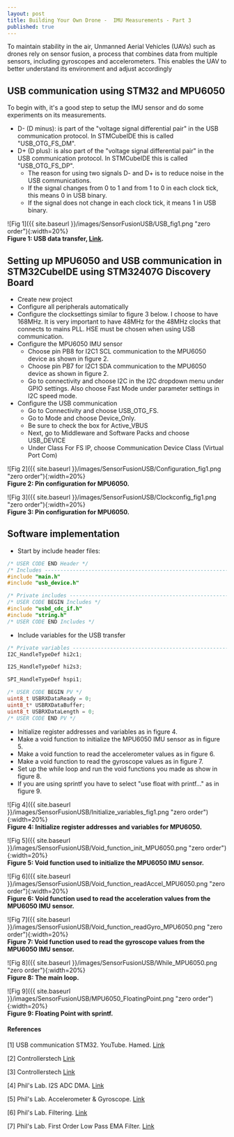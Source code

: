 ```yaml
---
layout: post
title: Building Your Own Drone -  IMU Measurements - Part 3
published: true
---
```


To maintain stability in the air, Unmanned Aerial Vehicles (UAVs) such as drones rely on sensor fusion, a process that combines data from multiple sensors,
including gyroscopes and accelerometers. This enables the UAV to better understand its environment and adjust accordingly  

## USB communication using STM32 and MPU6050

To begin with, it's a good step to setup the IMU sensor and do some experiments on its measurements.

* D- (D minus): is part of the "voltage signal differential pair" in the USB communication protocol. In STMCubeIDE this is called "USB_OTG_FS_DM".
* D+ (D plus): is also part of the "voltage signal differential pair" in the USB communication protocol. In STMCubeIDE this is called "USB_OTG_FS_DP".
  * The reason for using two signals D- and D+ is to reduce noise in the USB communications.
  * If the signal changes from 0 to 1 and from 1 to 0 in each clock tick, this means 0 in USB binary.
  * If the signal does not change in each clock tick, it means 1 in USB binary.     

![Fig 1]({{ site.baseurl }}/images/SensorFusionUSB/USB_fig1.png "zero order"){:width=20%}  
**Figure 1: USB data transfer, [Link](https://electronics.stackexchange.com/questions/407131/why-does-usb-only-use-2-lines-for-rx-tx-instead-of-multiple-data-lines).**

## Setting up MPU6050 and USB communication in STM32CubeIDE using STM32407G Discovery Board

* Create new project
* Configure all peripherals automatically
* Configure the clocksettings similar to figure 3 below. I choose to have 168MHz. It is very important to have 48MHz for the 48MHz clocks that connects to mains PLL.
  HSE must be chosen when using USB communication.
* Configure the MPU6050 IMU sensor
  * Choose pin PB8 for I2C1 SCL communication to the MPU6050 device as shown in figure 2.
  * Choose pin PB7 for I2C1 SDA communication to the MPU6050 device as shown in figure 2.
  * Go to connectivity and choose I2C in the I2C dropdown menu under GPIO settings. Also choose Fast Mode under parameter settings in I2C speed mode.
* Configure the USB communication
  * Go to Connectivity and choose USB_OTG_FS.
  * Go to Mode and choose Device_Only.
  * Be sure to check the box for Active_VBUS
  * Next, go to Middleware and Software Packs and choose USB_DEVICE
  * Under Class For FS IP, choose Communication Device Class (Virtual Port Com)

![Fig 2]({{ site.baseurl }}/images/SensorFusionUSB/Configuration_fig1.png "zero order"){:width=20%}  
**Figure 2: Pin configuration for MPU6050.**

![Fig 3]({{ site.baseurl }}/images/SensorFusionUSB/Clockconfig_fig1.png "zero order"){:width=20%}  
**Figure 3: Pin configuration for MPU6050.**

## Software implementation

* Start by include header files:

 ```C++
/* USER CODE END Header */
/* Includes ------------------------------------------------------------------*/
#include "main.h"
#include "usb_device.h"

/* Private includes ----------------------------------------------------------*/
/* USER CODE BEGIN Includes */
#include "usbd_cdc_if.h"
#include "string.h"
/* USER CODE END Includes */
```

* Include variables for the USB transfer

 ```C++
/* Private variables ---------------------------------------------------------*/
I2C_HandleTypeDef hi2c1;

I2S_HandleTypeDef hi2s3;

SPI_HandleTypeDef hspi1;

/* USER CODE BEGIN PV */
uint8_t USBRXDataReady = 0;
uint8_t* USBRXDataBuffer;
uint8_t USBRXDataLength = 0;
/* USER CODE END PV */
```

* Initialize register addresses and variables as in figure 4.
* Make a void function to initialize the MPU6050 IMU sensor as in figure 5.
* Make a void function to read the accelerometer values as in figure 6.
* Make a void function to read the gyroscope values as in figure 7.
* Set up the while loop and run the void functions you made as show in figure 8.
* If you are using sprintf you have to select "use float with printf..." as in figure 9.

![Fig 4]({{ site.baseurl }}/images/SensorFusionUSB/Initialize_variables_fig1.png "zero order"){:width=20%}  
**Figure 4: Initialize register addresses and variables for MPU6050.**

![Fig 5]({{ site.baseurl }}/images/SensorFusionUSB/Void_function_init_MPU6050.png "zero order"){:width=20%}  
**Figure 5: Void function used to initialize the MPU6050 IMU sensor.**

![Fig 6]({{ site.baseurl }}/images/SensorFusionUSB/Void_function_readAccel_MPU6050.png "zero order"){:width=20%}  
**Figure 6: Void function used to read the acceleration values from the MPU6050 IMU sensor.**

![Fig 7]({{ site.baseurl }}/images/SensorFusionUSB/Void_function_readGyro_MPU6050.png "zero order"){:width=20%}  
**Figure 7: Void function used to read the gyroscope values from the MPU6050 IMU sensor.**

![Fig 8]({{ site.baseurl }}/images/SensorFusionUSB/While_MPU6050.png "zero order"){:width=20%}  
**Figure 8: The main loop.**

![Fig 9]({{ site.baseurl }}/images/SensorFusionUSB/MPU6050_FloatingPoint.png "zero order"){:width=20%}  
**Figure 9: Floating Point with sprintf.**



#### References

[1] USB communication STM32. YouTube. Hamed. [Link](https://www.youtube.com/watch?v=ihIRUtQR18E)

[2] Controllerstech [Link](https://controllerstech.com/how-to-interface-mpu6050-gy-521-with-stm32/)

[3] Controllerstech [Link](https://controllerstech.com/send-and-receive-data-to-pc-without-uart-stm32-usb-com/)

[4] Phil's Lab. I2S ADC DMA. [Link](https://www.youtube.com/watch?v=zlGSxZGwj-E&t=1270s)

[5] Phil's Lab. Accelerometer & Gyroscope. [Link](https://www.youtube.com/watch?v=RZd6XDx5VXo&t=718s)

[6] Phil's Lab. Filtering. [Link](https://www.youtube.com/watch?v=VDhmVrbSpqA&t=1115s)

[7] Phil's Lab. First Order Low Pass EMA Filter. [Link](https://www.youtube.com/watch?v=1e_ZB8p5n6s)
